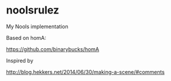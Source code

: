 # noolsrulez
My Nools implementation

Based on homA:

https://github.com/binarybucks/homA

Inspired by 

http://blog.hekkers.net/2014/06/30/making-a-scene/#comments
